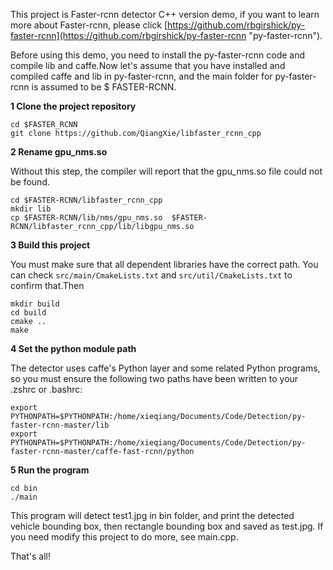 This project is Faster-rcnn detector C++ version demo, if you want to learn more about Faster-rcnn, please click [https://github.com/rbgirshick/py-faster-rcnn](https://github.com/rbgirshick/py-faster-rcnn "py-faster-rcnn").


Before using this demo, you need to install the py-faster-rcnn code and compile lib and caffe.Now let's assume that you have installed and compiled caffe and lib in py-faster-rcnn, and the main folder for py-faster-rcnn is assumed to be $ FASTER-RCNN.

**1 Clone the project repository**


    cd $FASTER_RCNN
    git clone https://github.com/QiangXie/libfaster_rcnn_cpp

**2 Rename gpu_nms.so**

Without this step, the compiler will report that the gpu_nms.so file could not be found.

    cd $FASTER-RCNN/libfaster_rcnn_cpp
    mkdir lib
    cp $FASTER-RCNN/lib/nms/gpu_nms.so  $FASTER-RCNN/libfaster_rcnn_cpp/lib/libgpu_nms.so


**3 Build this project**


You must make sure that all dependent libraries have the correct path. You can check `src/main/CmakeLists.txt` and `src/util/CmakeLists.txt` to confirm that.Then

    mkdir build
    cd build
    cmake ..
    make

 
**4 Set the python module path**

The detector uses caffe's Python layer and some related Python programs, so you must ensure the following two paths have been written to your .zshrc or .bashrc:


    export PYTHONPATH=$PYTHONPATH:/home/xieqiang/Documents/Code/Detection/py-faster-rcnn-master/lib
    export PYTHONPATH=$PYTHONPATH:/home/xieqiang/Documents/Code/Detection/py-faster-rcnn-master/caffe-fast-rcnn/python
	


**5 Run the program**

    cd bin
    ./main

This program will detect test1.jpg in bin folder, and print the detected vehicle bounding box, then rectangle bounding box and saved as test.jpg. If you need modify this project to do more, see main.cpp.

That's all!